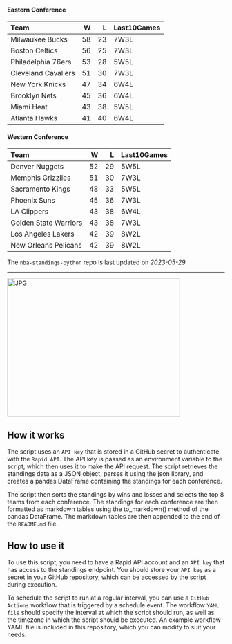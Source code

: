 #### Eastern Conference

| Team                |   W |   L | Last10Games   |
|:--------------------|----:|----:|:--------------|
| Milwaukee Bucks     |  58 |  23 | 7W3L          |
| Boston Celtics      |  56 |  25 | 7W3L          |
| Philadelphia 76ers  |  53 |  28 | 5W5L          |
| Cleveland Cavaliers |  51 |  30 | 7W3L          |
| New York Knicks     |  47 |  34 | 6W4L          |
| Brooklyn Nets       |  45 |  36 | 6W4L          |
| Miami Heat          |  43 |  38 | 5W5L          |
| Atlanta Hawks       |  41 |  40 | 6W4L          |

#### Western Conference

| Team                  |   W |   L | Last10Games   |
|:----------------------|----:|----:|:--------------|
| Denver Nuggets        |  52 |  29 | 5W5L          |
| Memphis Grizzlies     |  51 |  30 | 7W3L          |
| Sacramento Kings      |  48 |  33 | 5W5L          |
| Phoenix Suns          |  45 |  36 | 7W3L          |
| LA Clippers           |  43 |  38 | 6W4L          |
| Golden State Warriors |  43 |  38 | 7W3L          |
| Los Angeles Lakers    |  42 |  39 | 8W2L          |
| New Orleans Pelicans  |  42 |  39 | 8W2L          |

The `nba-standings-python` repo is last updated on *2023-05-29*

---
<img alt="JPG" src="https://www.logodesignlove.com/images/classic/nba-logo.jpg" width="400" height="320" />

## How it works
The script uses an `API key` that is stored in a GitHub secret to authenticate with the `Rapid API`. The API key is passed as an environment variable to the script, which then uses it to make the API request. The script retrieves the standings data as a JSON object, parses it using the json library, and creates a pandas DataFrame containing the standings for each conference.

The script then sorts the standings by wins and losses and selects the top 8 teams from each conference. The standings for each conference are then formatted as markdown tables using the to_markdown() method of the pandas DataFrame. The markdown tables are then appended to the end of the `README.md` file.

## How to use it
To use this script, you need to have a Rapid API account and an `API key` that has access to the standings endpoint. You should store your `API key` as a secret in your GitHub repository, which can be accessed by the script during execution.

To schedule the script to run at a regular interval, you can use a `GitHub Actions` workflow that is triggered by a schedule event. The workflow `YAML file` should specify the interval at which the script should run, as well as the timezone in which the script should be executed. An example workflow YAML file is included in this repository, which you can modify to suit your needs.
